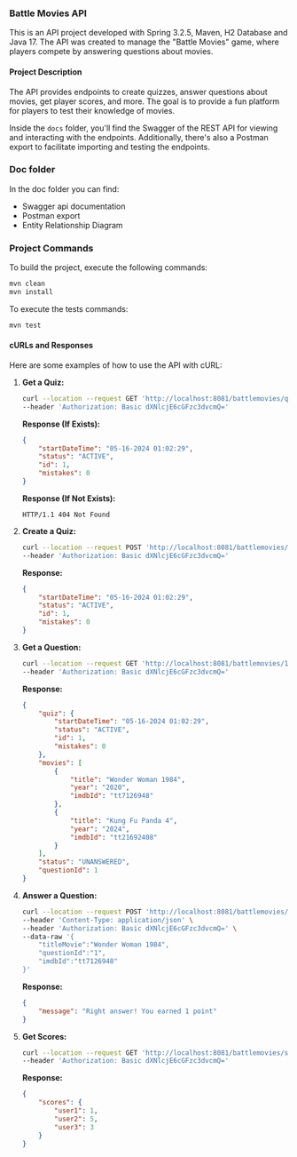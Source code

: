 ### Battle Movies API

This is an API project developed with Spring 3.2.5, Maven, H2 Database and Java 17. The API was created to manage the "Battle Movies" game, where players compete by answering questions about movies.

#### Project Description

The API provides endpoints to create quizzes, answer questions about movies, get player scores, and more. The goal is to provide a fun platform for players to test their knowledge of movies.

Inside the `docs` folder, you'll find the Swagger of the REST API for viewing and interacting with the endpoints. Additionally, there's also a Postman export to facilitate importing and testing the endpoints.

### Doc folder
In the doc folder you can find:
- Swagger api documentation
- Postman export
- Entity Relationship Diagram

### Project Commands

To build the project, execute the following commands:

```bash
mvn clean
mvn install
```

To execute the tests commands:
```bash
mvn test
```

#### cURLs and Responses

Here are some examples of how to use the API with cURL:

1. **Get a Quiz:**
    ```bash
    curl --location --request GET 'http://localhost:8081/battlemovies/quiz' \
    --header 'Authorization: Basic dXNlcjE6cGFzc3dvcmQ='
    ```
   **Response (If Exists):**
    ```json
    {
        "startDateTime": "05-16-2024 01:02:29",
        "status": "ACTIVE",
        "id": 1,
        "mistakes": 0
    }
    ```
   **Response (If Not Exists):**
    ```
    HTTP/1.1 404 Not Found
    ```

2. **Create a Quiz:**
    ```bash
    curl --location --request POST 'http://localhost:8081/battlemovies/quiz/start' \
    --header 'Authorization: Basic dXNlcjE6cGFzc3dvcmQ='
    ```
   **Response:**
    ```json
    {
        "startDateTime": "05-16-2024 01:02:29",
        "status": "ACTIVE",
        "id": 1,
        "mistakes": 0
    }
    ```

3. **Get a Question:**
    ```bash
    curl --location --request GET 'http://localhost:8081/battlemovies/1/question' \
    --header 'Authorization: Basic dXNlcjE6cGFzc3dvcmQ='
    ```
   **Response:**
    ```json
    {
        "quiz": {
            "startDateTime": "05-16-2024 01:02:29",
            "status": "ACTIVE",
            "id": 1,
            "mistakes": 0
        },
        "movies": [
            {
                "title": "Wonder Woman 1984",
                "year": "2020",
                "imdbId": "tt7126948"
            },
            {
                "title": "Kung Fu Panda 4",
                "year": "2024",
                "imdbId": "tt21692408"
            }
        ],
        "status": "UNANSWERED",
        "questionId": 1
    }
    ```

4. **Answer a Question:**
    ```bash
    curl --location --request POST 'http://localhost:8081/battlemovies/1/answer' \
    --header 'Content-Type: application/json' \
    --header 'Authorization: Basic dXNlcjE6cGFzc3dvcmQ=' \
    --data-raw '{
        "titleMovie":"Wonder Woman 1984",
        "questionId":"1",
        "imdbId":"tt7126948"
    }'
    ```
   **Response:**
    ```json
    {
        "message": "Right answer! You earned 1 point"
    }
    ```

5. **Get Scores:**
    ```bash
    curl --location --request GET 'http://localhost:8081/battlemovies/score' \
    --header 'Authorization: Basic dXNlcjE6cGFzc3dvcmQ='
    ```
   **Response:**
    ```json
    {
        "scores": {
            "user1": 1,
            "user2": 5,
            "user3": 3
        }
    }
    ```
   